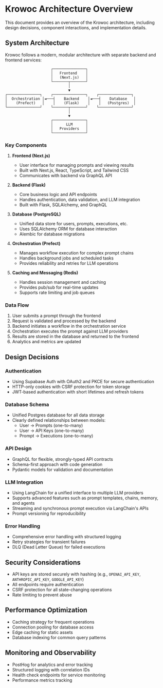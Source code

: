 # Krowoc Architecture Overview

This document provides an overview of the Krowoc architecture, including design decisions, component interactions, and implementation details.

## System Architecture

Krowoc follows a modern, modular architecture with separate backend and frontend services:

```
                     ┌───────────────┐
                     │   Frontend    │
                     │   (Next.js)   │
                     └───────┬───────┘
                             │
                             ▼
┌───────────────┐    ┌───────────────┐    ┌───────────────┐
│  Orchestration │◄───┤    Backend    │◄───┤    Database   │
│    (Prefect)   │    │    (Flask)    │    │   (Postgres)  │
└───────────────┘    └───────┬───────┘    └───────────────┘
                             │
                             ▼
                     ┌───────────────┐
                     │      LLM      │
                     │   Providers   │
                     └───────────────┘
```

### Key Components

1. **Frontend (Next.js)**
   - User interface for managing prompts and viewing results
   - Built with Next.js, React, TypeScript, and Tailwind CSS
   - Communicates with backend via GraphQL API

2. **Backend (Flask)**
   - Core business logic and API endpoints
   - Handles authentication, data validation, and LLM integration
   - Built with Flask, SQLAlchemy, and GraphQL

3. **Database (PostgreSQL)**
   - Unified data store for users, prompts, executions, etc.
   - Uses SQLAlchemy ORM for database interaction
   - Alembic for database migrations

4. **Orchestration (Prefect)**
   - Manages workflow execution for complex prompt chains
   - Handles background jobs and scheduled tasks
   - Provides reliability and retries for LLM operations

5. **Caching and Messaging (Redis)**
   - Handles session management and caching
   - Provides pub/sub for real-time updates
   - Supports rate limiting and job queues

### Data Flow

1. User submits a prompt through the frontend
2. Request is validated and processed by the backend
3. Backend initiates a workflow in the orchestration service
4. Orchestration executes the prompt against LLM providers
5. Results are stored in the database and returned to the frontend
6. Analytics and metrics are updated

## Design Decisions

### Authentication

- Using Supabase Auth with OAuth2 and PKCE for secure authentication
- HTTP-only cookies with CSRF protection for token storage
- JWT-based authentication with short lifetimes and refresh tokens

### Database Schema

- Unified Postgres database for all data storage
- Clearly defined relationships between models:
  - User -> Prompts (one-to-many)
  - User -> API Keys (one-to-many)
  - Prompt -> Executions (one-to-many)

### API Design

- GraphQL for flexible, strongly-typed API contracts
- Schema-first approach with code generation
- Pydantic models for validation and documentation

### LLM Integration

- Using LangChain for a unified interface to multiple LLM providers
- Supports advanced features such as prompt templates, chains, memory, and agents
- Streaming and synchronous prompt execution via LangChain's APIs
- Prompt versioning for reproducibility

### Error Handling

- Comprehensive error handling with structured logging
- Retry strategies for transient failures
- DLQ (Dead Letter Queue) for failed executions

## Security Considerations

- API keys are stored securely with hashing (e.g., `OPENAI_API_KEY`, `ANTHROPIC_API_KEY`, `GOOGLE_API_KEY`)
- All endpoints require authentication
- CSRF protection for all state-changing operations
- Rate limiting to prevent abuse

## Performance Optimization

- Caching strategy for frequent operations
- Connection pooling for database access
- Edge caching for static assets
- Database indexing for common query patterns

## Monitoring and Observability

- PostHog for analytics and error tracking
- Structured logging with correlation IDs
- Health check endpoints for service monitoring
- Performance metrics tracking 
